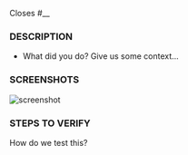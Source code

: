 Closes #__

### DESCRIPTION ###
- What did you do? Give us some context...

### SCREENSHOTS ###
![screenshot](https://dl.dropbox.com/s/8k8xh3tuj3g5340/wd_s-pr-template.jpg?dl=0)

### STEPS TO VERIFY ###
How do we test this?
